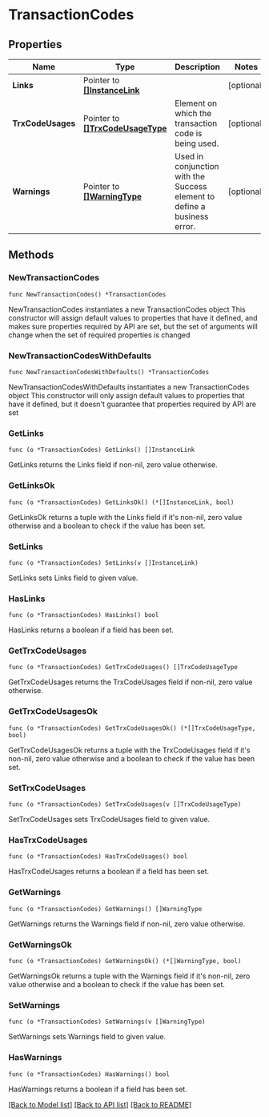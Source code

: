 # TransactionCodes

## Properties

Name | Type | Description | Notes
------------ | ------------- | ------------- | -------------
**Links** | Pointer to [**[]InstanceLink**](InstanceLink.md) |  | [optional] 
**TrxCodeUsages** | Pointer to [**[]TrxCodeUsageType**](TrxCodeUsageType.md) | Element on which the transaction code is being used. | [optional] 
**Warnings** | Pointer to [**[]WarningType**](WarningType.md) | Used in conjunction with the Success element to define a business error. | [optional] 

## Methods

### NewTransactionCodes

`func NewTransactionCodes() *TransactionCodes`

NewTransactionCodes instantiates a new TransactionCodes object
This constructor will assign default values to properties that have it defined,
and makes sure properties required by API are set, but the set of arguments
will change when the set of required properties is changed

### NewTransactionCodesWithDefaults

`func NewTransactionCodesWithDefaults() *TransactionCodes`

NewTransactionCodesWithDefaults instantiates a new TransactionCodes object
This constructor will only assign default values to properties that have it defined,
but it doesn't guarantee that properties required by API are set

### GetLinks

`func (o *TransactionCodes) GetLinks() []InstanceLink`

GetLinks returns the Links field if non-nil, zero value otherwise.

### GetLinksOk

`func (o *TransactionCodes) GetLinksOk() (*[]InstanceLink, bool)`

GetLinksOk returns a tuple with the Links field if it's non-nil, zero value otherwise
and a boolean to check if the value has been set.

### SetLinks

`func (o *TransactionCodes) SetLinks(v []InstanceLink)`

SetLinks sets Links field to given value.

### HasLinks

`func (o *TransactionCodes) HasLinks() bool`

HasLinks returns a boolean if a field has been set.

### GetTrxCodeUsages

`func (o *TransactionCodes) GetTrxCodeUsages() []TrxCodeUsageType`

GetTrxCodeUsages returns the TrxCodeUsages field if non-nil, zero value otherwise.

### GetTrxCodeUsagesOk

`func (o *TransactionCodes) GetTrxCodeUsagesOk() (*[]TrxCodeUsageType, bool)`

GetTrxCodeUsagesOk returns a tuple with the TrxCodeUsages field if it's non-nil, zero value otherwise
and a boolean to check if the value has been set.

### SetTrxCodeUsages

`func (o *TransactionCodes) SetTrxCodeUsages(v []TrxCodeUsageType)`

SetTrxCodeUsages sets TrxCodeUsages field to given value.

### HasTrxCodeUsages

`func (o *TransactionCodes) HasTrxCodeUsages() bool`

HasTrxCodeUsages returns a boolean if a field has been set.

### GetWarnings

`func (o *TransactionCodes) GetWarnings() []WarningType`

GetWarnings returns the Warnings field if non-nil, zero value otherwise.

### GetWarningsOk

`func (o *TransactionCodes) GetWarningsOk() (*[]WarningType, bool)`

GetWarningsOk returns a tuple with the Warnings field if it's non-nil, zero value otherwise
and a boolean to check if the value has been set.

### SetWarnings

`func (o *TransactionCodes) SetWarnings(v []WarningType)`

SetWarnings sets Warnings field to given value.

### HasWarnings

`func (o *TransactionCodes) HasWarnings() bool`

HasWarnings returns a boolean if a field has been set.


[[Back to Model list]](../README.md#documentation-for-models) [[Back to API list]](../README.md#documentation-for-api-endpoints) [[Back to README]](../README.md)


